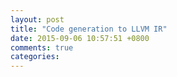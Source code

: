 ```yaml
---
layout: post
title: "Code generation to LLVM IR"
date: 2015-09-06 10:57:51 +0800
comments: true
categories: 
---
```

